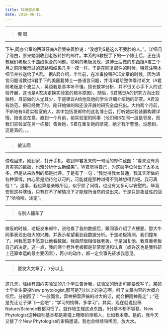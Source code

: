 ```yaml
---
title: 科研那点事
date: 2018-06-11
---
```


---------------

> **套 取**

---------------

下午,同办公室的西班牙裔A君哭丧着脸说：“没想到S是这么不要脸的人。”。详细问了缘由，原来她刚收到老板转抄的邮件。本系的S教授手下的一个博士后，正在请教我们老板关于曲线拟合的问题。聪明的老板发现，这博士后做的东西跟A君三个月之前所展示过的思路和结果几乎一摸一样。于是在回复邮件的时候，特意注明本细节并抄送给了A君。
据A君介绍，半年前，在准备投稿PCE文章的时候，因为语言问题请教过S君手下的美国籍博士一些语言问题，并请S君给整体看过论文（A君前老板是个波兰人，英语我是基本听不懂，擅长数学分析，并不很关心手下人的试验开展，这也是A君决定换实验室的根本原因）。随后，S君感觉A的研究方向比较独特，目前做的人尤其少，于是建议A给他及他的学生详细介绍她的研究。A君没有防范，把已经做了的、刚开始做的和还没开展的研究全盘托出。大约两个月前，不断地有S君实验室的人，其中包括发邮件的这名博士后，打听她实验装置构建详情，她也没在意。直到一个月前，前实验室的同事（他们和S在同一层是邻居，而我们实验室在另一栋楼）告诉她，S君在重复她的研究，她才有所警觉。没想到，这是真的。。。

---------------

> **被认同**

---------------

傍晚回来，刚到家，打开手机，收到W君发来的一句话的邮件截图：“看来没有真真实实的数据，也难分析什么新结果”。W君觉得自己，为这破学位付出了太多太多，但是从来收到的都是批评。于是有了一句：“我觉得我太普通，我其实所做的各种事情，内心里是期待他认可的，可能就是那种越得不到越想得到吧。我可真俗！”。这事，我也算是亲眼所见，似乎除了同情，也没有太多可以安慰的。毕竟安慰这种瞎话，只有在不了解情况下才能理所当然的说出来。于是只是象征性的回了“哈哈哈，淡定”。

------------------

> **与别人撞车了**

-----------------

做饭的时候，老板发来邮件，说他看了我的数据后，跟同事介绍了点梗要。那大牛同事表现出极大的兴趣，并表示希望看到我数据分析。于是老板猜测，我们撞车了。问我愿意不愿意让他看数据。我自然很相信我老板，于是回复他，我尊重老板自己的决定。这一点，我的两个老外老板都是非常厚道和认真（或许这也是我科研上还算幸运的最主要因素），再小的动作，都一定会事先征求我意见。

-----------------

> **要发大文章了，7分以上**

-----------------

这几天，陆续有国内实验室的几个学生告诉我，试验室的历史可能要改写了。某硕士毕业生要投New phytologist,那可是7分以上的杂志啊。听了文章内容的大概介绍后，分别回了：“一般而言，雷神把雷声搞的过大的话，就会把雨神轰走”；“还是先让让子弹飞一会吧”；“学习的榜样，多学习”。其实，现在就说投稿Nature/Science我都习惯了。就作物生理这点东西，5分基本都不容易，New Phytologist这种级别基本都是靠撞上瞎眼的审稿人，比如我本尊。是的，我今天又接了个New Phytologist的审稿邀请，我也会继续和稀泥，放大水。




